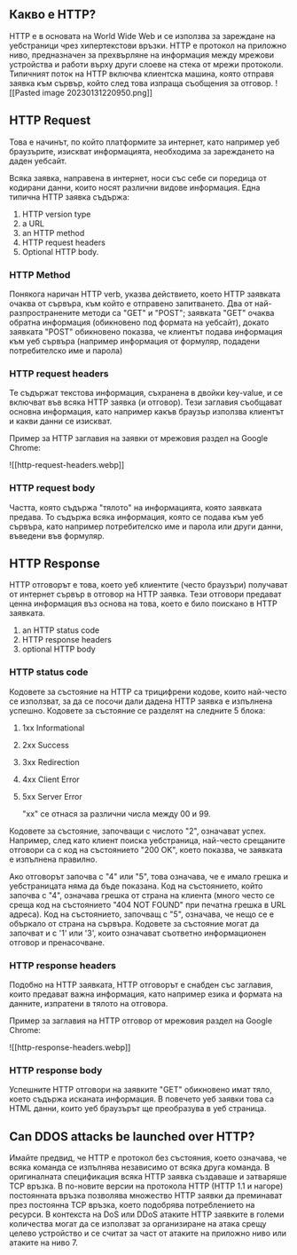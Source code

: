 ## Какво е HTTP?

HTTP е в основата на World Wide Web и се използва за зареждане на уебстраници чрез хипертекстови връзки. HTTP е протокол на приложно ниво, предназначен за прехвърляне на информация между мрежови устройства и работи върху други слоеве на стека от мрежи протоколи. Типичният поток на HTTP включва клиентска машина, която отправя заявка към сървър, който след това изпраща съобщения за отговор. ![[Pasted image 20230131220950.png]]

## HTTP Request

Това е начинът, по който платформите за интернет, като например уеб браузърите, изискват информацията, необходима за зареждането на даден уебсайт. 

Всяка заявка, направена в интернет, носи със себе си поредица от кодирани данни, които носят различни видове информация. Една типична HTTP заявка съдържа: 

1.  HTTP version type
2.  a URL
3.  an HTTP method
4.  HTTP request headers
5.  Optional HTTP body.

### HTTP Method 

Понякога наричан HTTP verb, указва действието, което HTTP заявката очаква от сървъра, към който е отправено запитването. Два от най-разпространените методи са "GET" и "POST";  заявката "GET" очаква обратна информация (обикновено под формата на уебсайт), докато заявката "POST" обикновено показва, че клиентът подава информация към уеб сървъра (например информация от формуляр, подадени потребителско име и парола)

### HTTP request headers 

Те съдържат текстова информация, съхранена в двойки key-value, и се включват във всяка HTTP заявка (и отговор). Тези заглавия съобщават основна информация, като например какъв браузър използва клиентът и какви данни се изискват.

Пример за HTTP заглавия на заявки от мрежовия раздел на Google Chrome:

![[http-request-headers.webp]]

###  HTTP request body

Частта, която съдържа "тялото" на информацията, която заявката предава. То съдържа всяка информация, която се подава към уеб сървъра, като например потребителско име и парола или други данни, въведени във формуляр. 

## HTTP Response 

HTTP отговорът е това, което уеб клиентите (често браузъри) получават от интернет сървър в отговор на HTTP заявка. Тези отговори предават ценна информация въз основа на това, което е било поискано в HTTP заявката.

1.  an HTTP status code
2.  HTTP response headers
3.  optional HTTP body

### HTTP status code

Кодовете за състояние на HTTP са трицифрени кодове, които най-често се използват, за да се посочи дали дадена HTTP заявка е изпълнена успешно. Кодовете за състояние се разделят на следните 5 блока:

1.  1xx Informational
2.  2xx Success
3.  3xx Redirection
4.  4xx Client Error
5.  5xx Server Error

	"xx" се отнася за различни числа между 00 и 99.

Кодовете за състояние, започващи с числото "2", означават успех. Например, след като клиент поиска уебстраница, най-често срещаните отговори са с код на състоянието "200 OK", което показва, че заявката е изпълнена правилно.

Ако отговорът започва с "4" или "5", това означава, че е имало грешка и уебстраницата няма да бъде показана. Код на състоянието, който започва с "4", означава грешка от страна на клиента (много често се среща код на състоянието "404 NOT FOUND" при печатна грешка в URL адреса). Код на състоянието, започващ с "5", означава, че нещо се е объркало от страна на сървъра. Кодовете за състояние могат да започват и с '1' или '3', които означават съответно информационен отговор и пренасочване.

### HTTP response headers

Подобно на HTTP заявката, HTTP отговорът е снабден със заглавия, които предават важна информация, като например езика и формата на данните, изпратени в тялото на отговора.  
  
Пример за заглавия на HTTP отговор от мрежовия раздел на Google Chrome:

![[http-response-headers.webp]]

### HTTP response body

Успешните HTTP отговори на заявките "GET" обикновено имат тяло, което съдържа исканата информация. В повечето уеб заявки това са HTML данни, които уеб браузърът ще преобразува в уеб страница.

## Can DDOS attacks be launched over HTTP? 

Имайте предвид, че HTTP е протокол без състояния, което означава, че всяка команда се изпълнява независимо от всяка друга команда. В оригиналната спецификация всяка HTTP заявка създаваше и затваряше TCP връзка. В по-новите версии на протокола HTTP (HTTP 1.1 и нагоре) постоянната връзка позволява множество HTTP заявки да преминават през постоянна TCP връзка, което подобрява потреблението на ресурси. В контекста на DoS или DDoS атаките HTTP заявките в големи количества могат да се използват за организиране на атака срещу целево устройство и се считат за част от атаките на приложно ниво или атаките на ниво 7.